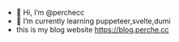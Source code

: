 - 👋 Hi, I’m @perchecc
- 🌱 I’m currently learning puppeteer,svelte,dumi
- this is my blog website <https://blog.perche.cc>

<!---
perchecc/perchecc is a ✨ special ✨ repository because its `README.md` (this file) appears on your GitHub profile.
You can click the Preview link to take a look at your changes.
--->

